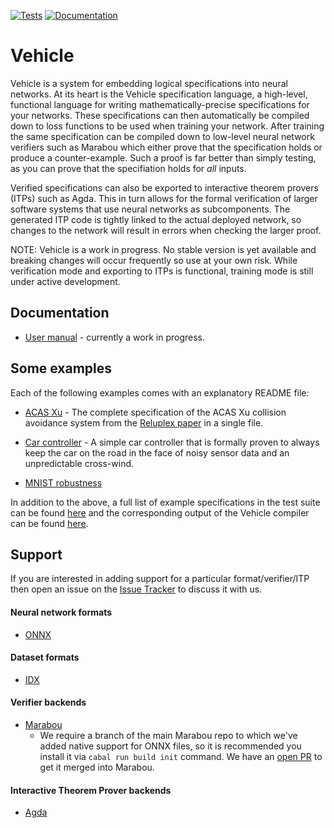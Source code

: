 [![Tests](https://github.com/vehicle-lang/vehicle/actions/workflows/ci.yml/badge.svg)](https://github.com/vehicle-lang/vehicle/actions/workflows/ci.yml)
[![Documentation](https://readthedocs.org/projects/vehicle-lang/badge/?version=latest)](https://vehicle-lang.readthedocs.io/en/latest/)


# Vehicle

Vehicle is a system for embedding logical specifications into neural networks.
At its heart is the Vehicle specification language, a high-level, functional language for writing mathematically-precise specifications for your networks.
These specifications can then automatically be compiled down to loss functions to be
used when training your network.
After training the same specification can be compiled down to low-level neural network verifiers such as Marabou which either prove that the specification holds or produce a counter-example. Such a proof is far better than simply testing, as you can prove that
the specifiation holds for _all_ inputs.

Verified specifications can also be exported to interactive theorem provers (ITPs)
such as Agda.
This in turn allows for the formal verification of larger software systems
that use neural networks as subcomponents.
The generated ITP code is tightly linked to the actual deployed network, so changes
to the network will result in errors when checking the larger proof.

NOTE: Vehicle is a work in progress. No stable version is yet available and breaking
changes will occur frequently so use at your own risk. While verification mode and exporting to ITPs is functional, training mode is still under active development.

## Documentation

- [User manual](https://vehicle-lang.readthedocs.io/en/latest/) - currently a work in progress.

## Some examples

Each of the following examples comes with an explanatory README file:

- [ACAS Xu](https://github.com/vehicle-lang/vehicle/blob/dev/examples/acasXu/) - The complete specification of the ACAS Xu collision avoidance system from the [Reluplex paper](https://arxiv.org/abs/1702.01135) in a single file.

- [Car controller](https://github.com/vehicle-lang/vehicle/blob/dev/examples/windController/) - A simple car controller that is formally proven to always keep the car on the road in the face of noisy sensor data and an unpredictable cross-wind.

- [MNIST robustness](https://github.com/vehicle-lang/vehicle/blob/dev/examples/mnist-robustness/)

In addition to the above, a full list of example specifications in the test suite
can be found [here](https://github.com/vehicle-lang/vehicle/tree/dev/test/specs)
and the corresponding output of the Vehicle compiler can be found [here](https://github.com/vehicle-lang/vehicle/tree/dev/test/Test/Compile/Golden).

## Support

If you are interested in adding support for a particular format/verifier/ITP
then open an issue on the [Issue Tracker](https://github.com/wenkokke/vehicle/issues)
to discuss it with us.

#### Neural network formats

- [ONNX](https://onnx.ai/)

#### Dataset formats

- [IDX](http://yann.lecun.com/exdb/mnist/)

#### Verifier backends

- [Marabou](https://github.com/NeuralNetworkVerification/Marabou)
   - We require a branch of the main Marabou repo to which we've added native support for ONNX files, so it is recommended you install it via `cabal run build init` command. We have an [open PR](https://github.com/NeuralNetworkVerification/Marabou/pull/553) to get it merged into Marabou.

#### Interactive Theorem Prover backends

- [Agda](https://agda.readthedocs.io/)
